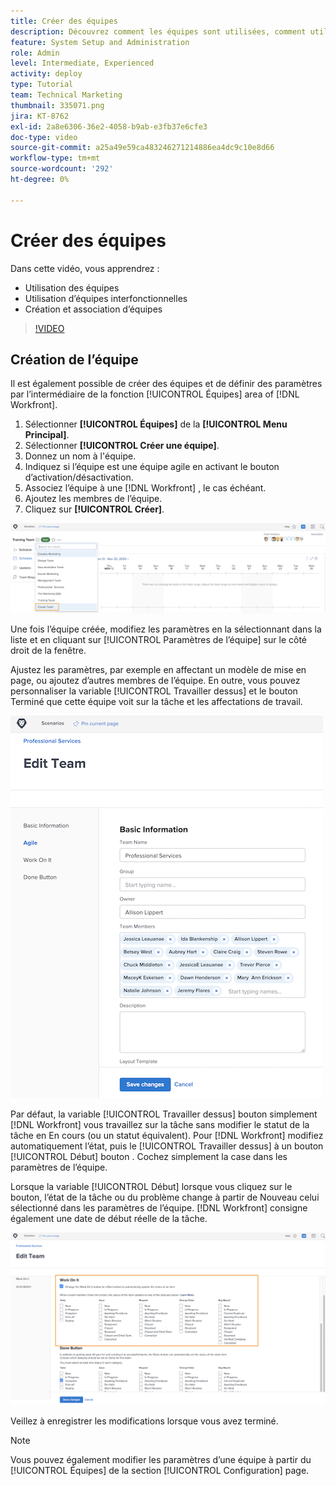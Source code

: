```yaml
---
title: Créer des équipes
description: Découvrez comment les équipes sont utilisées, comment utiliser des équipes interfonctionnelles et comment créer des équipes pour organiser les utilisateurs et accorder des autorisations.
feature: System Setup and Administration
role: Admin
level: Intermediate, Experienced
activity: deploy
type: Tutorial
team: Technical Marketing
thumbnail: 335071.png
jira: KT-8762
exl-id: 2a8e6306-36e2-4058-b9ab-e3fb37e6cfe3
doc-type: video
source-git-commit: a25a49e59ca483246271214886ea4dc9c10e8d66
workflow-type: tm+mt
source-wordcount: '292'
ht-degree: 0%

---
```


# Créer des équipes

Dans cette vidéo, vous apprendrez :

* Utilisation des équipes
* Utilisation d’équipes interfonctionnelles
* Création et association d’équipes

>[!VIDEO](https://video.tv.adobe.com/v/335071/?quality=12&learn=on)

## Création de l’équipe

Il est également possible de créer des équipes et de définir des paramètres par l’intermédiaire de la fonction [!UICONTROL Équipes] area of [!DNL Workfront].

1. Sélectionner **[!UICONTROL Équipes]** de la **[!UICONTROL Menu Principal]**.
1. Sélectionner **[!UICONTROL Créer une équipe]**.
1. Donnez un nom à l&#39;équipe.
1. Indiquez si l’équipe est une équipe agile en activant le bouton d’activation/désactivation.
1. Associez l’équipe à une [!DNL Workfront] , le cas échéant.
1. Ajoutez les membres de l’équipe.
1. Cliquez sur **[!UICONTROL Créer]**.

![Menu Équipe sur [!UICONTROL Équipes] page](assets/admin-fund-create-team.png)

Une fois l’équipe créée, modifiez les paramètres en la sélectionnant dans la liste et en cliquant sur [!UICONTROL Paramètres de l’équipe] sur le côté droit de la fenêtre.

Ajustez les paramètres, par exemple en affectant un modèle de mise en page, ou ajoutez d’autres membres de l’équipe. En outre, vous pouvez personnaliser la variable [!UICONTROL Travailler dessus] et le bouton Terminé que cette équipe voit sur la tâche et les affectations de travail.

![[!UICONTROL Modifier l’équipe] window](assets/admin-fund-team-settings.png)

Par défaut, la variable [!UICONTROL Travailler dessus] bouton simplement [!DNL Workfront] vous travaillez sur la tâche sans modifier le statut de la tâche en En cours (ou un statut équivalent). Pour [!DNL Workfront] modifiez automatiquement l’état, puis le [!UICONTROL Travailler dessus] à un bouton [!UICONTROL Début] bouton . Cochez simplement la case dans les paramètres de l’équipe.

Lorsque la variable [!UICONTROL Début] lorsque vous cliquez sur le bouton, l’état de la tâche ou du problème change à partir de Nouveau celui sélectionné dans les paramètres de l’équipe. [!DNL Workfront] consigne également une date de début réelle de la tâche.

![[!UICONTROL Travailler dessus] section [!UICONTROL Modifier l’équipe] window](assets/admin-fund-start-button-team.png)

Veillez à enregistrer les modifications lorsque vous avez terminé.


>[!NOTE]
>
>Vous pouvez également modifier les paramètres d’une équipe à partir du [!UICONTROL Équipes] de la section [!UICONTROL Configuration] page.

<!---
learn more URLs
Create a team
Work On It and Done button overview
--->
